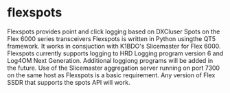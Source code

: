 # flexspots
Flexspots provides point and click logging based on DXCluser Spots on the Flex 6000 series transceivers
Flexspots is written in Python usingthe QT5 framework.  It works in consjuction with K1BDO's Slicemaster for Flex 6000.  Flexspots currently supports logging to HRD Logging program version 6 and Log4OM Next Generation.  Additional loggiong programs will be added in the future. Use of the Slicemaster aggregation server running on port 7300 on the same host as Flexspots is a basic requirement.  Any version of Flex SSDR that supports the spots API will work.
